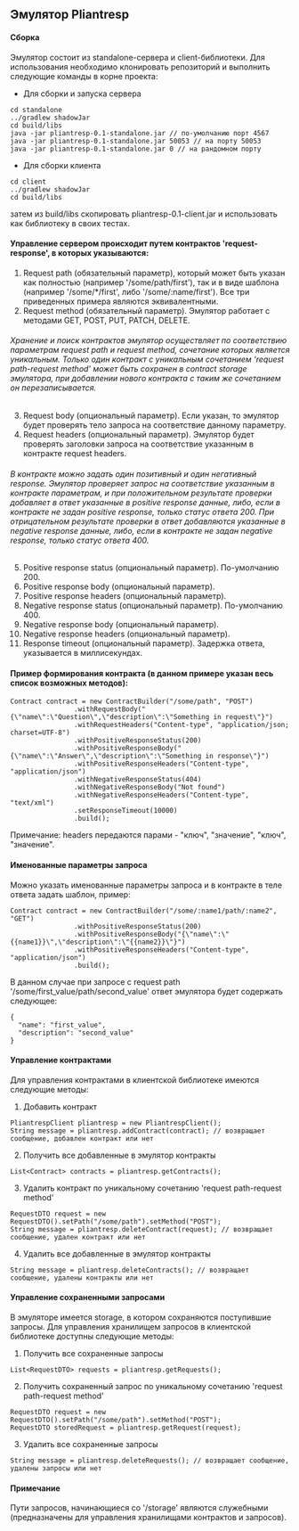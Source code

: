 ## Эмулятор Pliantresp

#### Сборка
Эмулятор состоит из standalone-сервера и client-библиотеки.
Для использования необходимо клонировать репозиторий и выполнить следующие команды в корне проекта:
* Для сборки и запуска сервера
```
cd standalone
../gradlew shadowJar
cd build/libs
java -jar pliantresp-0.1-standalone.jar // по-умолчанию порт 4567
java -jar pliantresp-0.1-standalone.jar 50053 // на порту 50053
java -jar pliantresp-0.1-standalone.jar 0 // на рандомном порту
```
* Для сборки клиента
```
cd client
../gradlew shadowJar
cd build/libs
```
затем из build/libs скопировать pliantresp-0.1-client.jar и использовать как библиотеку в своих тестах.


#### Управление сервером происходит путем контрактов 'request-response', в которых указываются:
1. Request path (обязательный параметр), который может быть указан как полностью (например '/some/path/first'), так и в виде шаблона (например '/some/\*/first', либо '/some/:name/first'). Все три приведенных примера являются эквивалентными. 
2. Request method (обязательный параметр). Эмулятор работает с методами GET, POST, PUT, PATCH, DELETE.
###### Хранение и поиск контрактов эмулятор осуществляет по соответствию параметрам request path и request method, сочетание которых является уникальным. Только один контракт с уникальным сочетанием 'request path-request method' может быть сохранен в contract storage эмулятора, при добавлении нового контракта с таким же сочетанием он перезаписывается.
3. Request body (опциональный параметр). Если указан, то эмулятор будет проверять тело запроса на соответствие данному параметру.
4. Request headers (опциональный параметр). Эмулятор будет проверять заголовки запроса на соответствие указанным в контракте request headers.
###### В контракте можно задать один позитивный и один негативный response. Эмулятор проверяет запрос на соответствие указанным в контракте параметрам, и при положительном результате проверки добавляет в ответ указанные в positive response данные, либо, если в контракте не задан positive response, только статус ответа 200. При отрицательном результате проверки в ответ добавляются указанные в negative response данные, либо, если в контракте не задан negative response, только статус ответа 400.
5. Positive response status (опциональный параметр). По-умолчанию 200.
6. Positive response body (опциональный параметр).
7. Positive response headers (опциональный параметр).
8. Negative response status (опциональный параметр). По-умолчанию 400.
9. Negative response body (опциональный параметр).
10. Negative response headers (опциональный параметр).
11. Response timeout (опциональный параметр). Задержка ответа, указывается в миллисекундах.


#### Пример формирования контракта (в данном примере указан весь список возможных методов):
```
Contract contract = new ContractBuilder("/some/path", "POST")
                .withRequestBody("{\"name\":\"Question\",\"description\":\"Something in request\"}")
                .withRequestHeaders("Content-type", "application/json; charset=UTF-8")
                .withPositiveResponseStatus(200)
                .withPositiveResponseBody("{\"name\":\"Answer\",\"description\":\"Something in response\"}")
                .withPositiveResponseHeaders("Content-type", "application/json")
                .withNegativeResponseStatus(404)
                .withNegativeResponseBody("Not found")
                .withNegativeResponseHeaders("Content-type", "text/xml")
                .setResponseTimeout(10000)
                .build();
```
Примечание: headers передаются парами - "ключ", "значение", "ключ", "значение".


#### Именованные параметры запроса
Можно указать именованные параметры запроса и в контракте в теле ответа задать шаблон, пример:
```
Contract contract = new ContractBuilder("/some/:name1/path/:name2", "GET")                
                .withPositiveResponseStatus(200)
                .withPositiveResponseBody("{\"name\":\"{{name1}}\",\"description\":\"{{name2}}\"}")
                .withPositiveResponseHeaders("Content-type", "application/json")                
                .build();
```
В данном случае при запросе с request path '/some/first_value/path/second_value' ответ эмулятора будет содержать следующее:
```
{
  "name": "first_value",
  "description": "second_value"
}
```

#### Управление контрактами
Для управления контрактами в клиентской библиотеке имеются следующие методы:
1. Добавить контракт
```
PliantrespClient pliantresp = new PliantrespClient();
String message = pliantresp.addContract(contract); // возвращает сообщение, добавлен контракт или нет
```
2. Получить все добавленные в эмулятор контракты
```
List<Contract> contracts = pliantresp.getContracts();
```
3. Удалить контракт по уникальному сочетанию 'request path-request method'
```
RequestDTO request = new RequestDTO().setPath("/some/path").setMethod("POST");
String message = pliantresp.deleteContract(request); // возвращает сообщение, удален контракт или нет
```
4. Удалить все добавленные в эмулятор контракты
```
String message = pliantresp.deleteContracts(); // возвращает сообщение, удалены контракты или нет
```

#### Управление сохраненными запросами
В эмуляторе имеется storage, в котором сохраняются поступившие запросы. Для управления хранилищем запросов в клиентской библиотеке доступны следующие методы:
1. Получить все сохраненные запросы
```
List<RequestDTO> requests = pliantresp.getRequests();
```
2. Получить сохраненный запрос по уникальному сочетанию 'request path-request method'
```
RequestDTO request = new RequestDTO().setPath("/some/path").setMethod("POST");
RequestDTO storedRequest = pliantresp.getRequest(request);
```
3. Удалить все сохраненные запросы
```
String message = pliantresp.deleteRequests(); // возвращает сообщение, удалены запросы или нет
```

#### Примечание
Пути запросов, начинающиеся со '/storage' являются служебными (предназначены для управления хранилищами контрактов и запросов).
